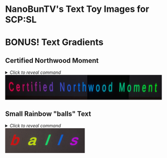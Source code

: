 # NanoBunTV's Text Toy Images for SCP:SL

# BONUS! Text Gradients

## Certified Northwood Moment
<details>
<summary><i>Click to reveal command</i></summary>

```
spawntoy text <size=4><b><color=#FF0044>C</color><color=#EB0752>e</color><color=#D70F60>r</color><color=#C4176F>t</color><color=#B01F7D>i</color><color=#9C278B>f</color><color=#892F9A>i</color><color=#7536A8>e</color><color=#623EB7>d</color> <color=#3A4ED3>N</color><color=#2756E2>o</color><color=#135EF0>r</color><color=#0265FF>t</color><color=#0271EB>h</color><color=#027DD7>w</color><color=#0289C4>o</color><color=#0295B0>o</color><color=#02A09C>d</color> <color=#02B875>M</color><color=#02C462>o</color><color=#02CF4E>m</color><color=#02DB3A>e</color><color=#02E727>n</color><color=#02F313>t</color></b>
```
</details>
<picture><img src="/ScreenshotExamples/Certified Northwood Moment.png" height="80"/></picture>

## Small Rainbow "balls" Text
<details>
<summary><i>Click to reveal command</i></summary>

```
spawntoy text <size=2><b><i><color=#FF0000>b</color><color=#CBFF00>a</color><color=#00FF66>l</color><color=#0065FF>l</color><color=#CC00FF>s</color></i></b>
```
</details>
<picture><img src="/ScreenshotExamples/Rainbow Balls Text.png" height="80"/></picture>
